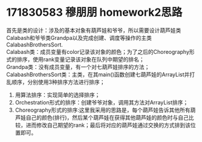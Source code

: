 # 171830583 穆朋朋 homework2思路
首先是类的设计：涉及的基本对象有葫芦娃和爷爷，所以需要设计葫芦娃类Calabash和爷爷类Grandpa以及完成创建、调度等操作的主类CalabashBrothersSort.  
Calabash类：成员变量有color记录该对象的颜色；为了之后的Choreography形式的排序，使用rank变量记录该对象在队列中期望的排名；  
Grandpa类：没有成员变量，有一个对七葫芦娃排序的方法；  
CalabashBrothersSort类：主类，在其main()函数创建七葫芦娃的ArrayList并打乱顺序，分别使用3种排序方法进行排序；  

1. 用算法排序：实现简单的选择排序；
2. Orchestration形式的排序：创建爷爷对象，调用其方法对ArrayList排序；
3. Choreography形式的排序:这里我采用的思路是，每个葫芦娃告诉其他所有葫芦娃自己的颜色(排行)，然后某个葫芦娃在获得其他葫芦娃的颜色时与自己比较，进而修改自己期望的rank；最后将对应的葫芦娃通过交换的方式排到该位置即可。